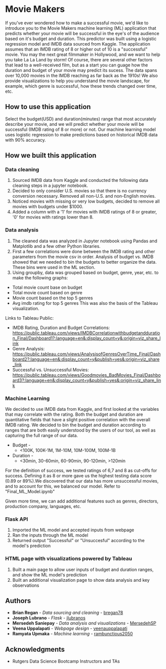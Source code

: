 
# Movie Makers

If you've ever wondered how to make a successful movie, we'd like to introduce you to the Movie Makers machine learning (ML) application that predicts whether your movie will be successful in the eye's of the audience based on it's budget and duration. This predictor was built using a logistic regression model and IMDB data sourced from Kaggle. The application assumes that an IMDB rating of 8 or higher out of 10 is a "successful" movie. You may the next great filmmaker in Hollywood, and we want to help you take La La Land by storm! Of course, there are several other factors that lead to a well-received film, but as a start you can guage how the duration and budget of your movie may predict its sucess. The data spans over 10,000 movies in the IMDB reaching as far back as the 1910s! We also provide visualizations to help you understand the movie landscape, for example, which genre is successful, how these trends changed over time, etc.

## How to use this application
Select the budget(USD) and duration(minutes) range that most accurately describe your movie, and we will predict whether your movie will be successful (IMDB rating of 8 or more) or not. Our machine learning model uses logistic regression to make predictions based on historical IMDB data with 90% accuracy.

## How we built this application

### Data cleaning
1. Sourced IMDB data from Kaggle and conducted the following data cleaning steps in a jupyter notebook.
2. Decided to only consider U.S. movies so that there is no currency conversion necessary. Removed all non-U.S. and non-English movies.
3. Noticed movies with missing or very low budgets, decided to remove all movies with budgets under $1000.
4. Added a column with a '1' for movies with IMDB ratings of 8 or greater, '0' for movies with ratings lower than 8.

### Data analysis
1. The cleaned data was analyzed in Jupyter notebook using Pandas and Matplotlib and a few other Python libraries. 
2. First a few correlations were done between the IMDB rating and other parameters from the movie csv in order. Analysis of budget vs. IMDB showed that we needed to bin the budgets to better organize the data. These bins were used in the ML section.
3. Using groupby, data was grouped based on budget, genre, year, etc. to make the following graphs:
 * Total movie count base on budget
 * Total movie count based on genre
 * Movie count based on the top 5 genres
 * Avg imdb rating for top 5 genres
This was also the basis of the Tableau visualization.

Links to Tableau Public:
* IMDB Rating, Duration and Budget Correlations: https://public.tableau.com/views/IMDBCorrelationwithbudgetandduration_Final/Dashboard1?:language=en&:display_count=y&:origin=viz_share_link  
* Genre Analysis:
https://public.tableau.com/views/AnalysisofGenresOverTime_Final/Dashboard2?:language=en&:display_count=y&publish=yes&:origin=viz_share_link  
* Successful vs. Unsuccessful Movies:
https://public.tableau.com/views/Goodmovies_BadMovies_Final/Dashboard3?:language=en&:display_count=y&publish=yes&:origin=viz_share_link

### Machine Learning
We decided to use IMDB data from Kaggle, and first looked at the variables that may correlate with the rating. Both the budget and duration are quantitative fields that have a slight positive correlation with the overall IMDB rating. We decided to bin the budget and duration according to ranges that are both easily understood by the users of our tool, as well as capturing the full range of our data. 
* Budget - 
  * <100K, 100K-1M, 1M-10M, 10M-100M, 100M-1B
* Duration - 
  * <30min, 30-60min, 60-90min, 90-120min, >120min
  

For the definition of success, we tested ratings of 6,7 and 8 as cut-offs for success. Defining it as 8 or more gave us the highest testing data score (0.89 or 89%).We discovered that our data has more unsuccessful movies, and to account for this, we balanced our model. Refer to "Final_ML_Model.ipynb"

Given more time, we can add additional features such as genres, directors, production company, languages, etc.

### Flask API
1. Imported the ML model and accepted inputs from webpage 
2. Ran the inputs through the ML model
3. Returned output "Successful" or "Unsuccesful" according to the model's prediction

### HTML page with visualizations powered by Tableau
1. Built a main page to allow user inputs of budget and duration ranges, and show the ML model's prediction
2. Built an additional visualization page to show data analysis and key observations

## Authors

* **Brian Regan** - *Data sourcing and cleaning* - [bregan78](https://github.com/bregan78)
* **Joseph Lubrano** - *Flask* - [jlubranos](https://github.com/jlubranos)
* **Mersedeh Saniepay** - *Data analysis and visualizations* - [MersedehSP](https://github.com/MersedehSP)
* **Veena Uppalapati** - *Webpage design* - [veenauppalapati](https://github.com/veenauppalapati)
* **Ramyata Upmaka** - *Machine learning* - [rambunctious2050](https://github.com/rambunctious2050)

## Acknowledgments

* Rutgers Data Science Bootcamp Instructors and TAs
